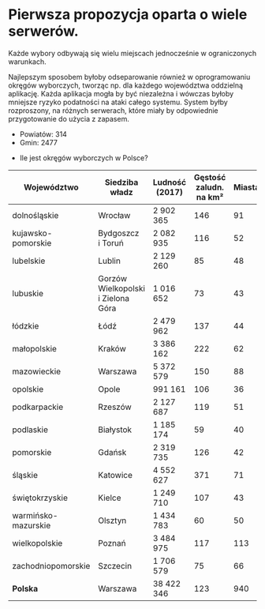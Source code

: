 # Pierwsza propozycja oparta o wiele serwerów.

Każde wybory odbywają się wielu miejscach jednocześnie w ograniczonych warunkach.

Najlepszym sposobem byłoby odseparowanie również w oprogramowaniu okręgów wyborczych,
tworząc np. dla każdego województwa oddzielną aplikację.
Każda aplikacja mogła by być niezależna i wówczas byłoby mniejsze ryzyko podatności na ataki całego systemu.
System byłby rozproszony, na różnych serwerach, które miały by odpowiednie przygotowanie do użycia z zapasem.

+ Powiatów: 314
+ Gmin: 2477
- Ile jest okręgów wyborczych w Polsce?


| Województwo | Siedziba władz | Ludność (2017) | Gęstość zaludn. na km² | Miasta | powiaty | m. na prawach powiatu | ogółem | miejskie | wiejskie | miejsko-wiejskie |
| --- | --- | --- | --- | --- | --- | --- | --- | --- | --- | --- |
| dolnośląskie | Wrocław | 2 902 365 | 146 | 91 | 26 | 4 | 169 | 35 | 78 | 56 |
| kujawsko-pomorskie | Bydgoszcz i Toruń | 2 082 935 | 116 | 52 | 19 | 4 | 144 | 17 | 92 | 35 |
| lubelskie | Lublin | 2 129 260 | 85 | 48 | 20 | 4 | 213 | 20 | 165 | 28 |
| lubuskie | Gorzów Wielkopolski i Zielona Góra | 1 016 652 | 73 | 43 | 12 | 2 | 82 | 9 | 39 | 34 |
| łódzkie | Łódź | 2 479 962 | 137 | 44 | 21 | 3 | 177 | 18 | 133 | 26 |
| małopolskie | Kraków | 3 386 162 | 222 | 62 | 19 | 3 | 182 | 14 | 120 | 48 |
| mazowieckie | Warszawa | 5 372 579 | 150 | 88 | 37 | 5 | 314 | 35 | 226 | 53 |
| opolskie | Opole | 991 161 | 106 | 36 | 11 | 1 | 71 | 3 | 35 | 33 |
| podkarpackie | Rzeszów | 2 127 687 | 119 | 51 | 21 | 4 | 160 | 16 | 109 | 35 |
| podlaskie | Białystok | 1 185 174 | 59 | 40 | 14 | 3 | 118 | 13 | 78 | 27 |
| pomorskie | Gdańsk | 2 319 735 | 126 | 42 | 16 | 4 | 123 | 22 | 81 | 20 |
| śląskie | Katowice | 4 552 627 | 371 | 71 | 17 | 19 | 167 | 49 | 96 | 22 |
| świętokrzyskie | Kielce | 1 249 710 | 107 | 43 | 13 | 1 | 102 | 5 | 59 | 38 |
| warmińsko-mazurskie | Olsztyn | 1 434 783 | 60 | 50 | 19 | 2 | 116 | 16 | 66 | 34 |
| wielkopolskie | Poznań | 3 484 975 | 117 | 113 | 31 | 4 | 226 | 19 | 113 | 94 |
| zachodniopomorskie | Szczecin | 1 706 579 | 75 | 66 | 18 | 3 | 113 | 11 | 47 | 55 |
| **Polska** | Warszawa | 38 422 346 | 123 | 940 | **314** | 66 | **2477** | 302 | 1537 | 638 |

